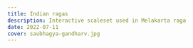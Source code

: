```yaml
---
title: Indian ragas
description: Interactive scaleset used in Melakarta raga
date: 2022-07-11
cover: saubhagya-gandharv.jpg
---
```


<script setup>
import { defineClientComponent } from 'vitepress'

const ScaleRaga = defineClientComponent(() => {
  return import('./ScaleRaga.vue')
})
</script>

<ScaleRaga />